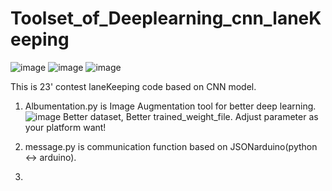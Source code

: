 # Toolset_of_Deeplearning_cnn_laneKeeping
![image](https://github.com/KuriosKat/Deeplearning_cnn_laneKeeping/assets/101084482/42c67618-532a-418b-9330-dc29e079300a) ![image](https://github.com/KuriosKat/Deeplearning_cnn_laneKeeping/assets/101084482/59518a72-844f-4e53-85ba-4981f623394d) ![image](https://github.com/KuriosKat/Deeplearning_cnn_laneKeeping/assets/101084482/bda88507-9bbc-40ce-a5db-68c16ce43321)

This is 23' contest laneKeeping code based on CNN model.

1. Albumentation.py is Image Augmentation tool for better deep learning.
![image](https://github.com/KuriosKat/Deeplearning_cnn_laneKeeping/assets/101084482/6d0a781f-5429-42e6-88bf-976a1c9e980f)
Better dataset, Better trained_weight_file.
Adjust parameter as your platform want!

2. message.py is communication function based on JSONarduino(python <-> arduino).

3. 


